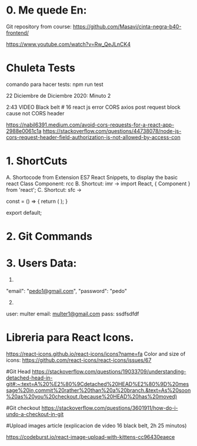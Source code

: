 # 0. Me quede En:

Git repository from course:
https://github.com/Masavi/cinta-negra-b40-frontend/


https://www.youtube.com/watch?v=Rw_QeJLnCK4

# Chuleta Tests
comando para hacer tests: npm run test


22 Diciembre de Diciembre 2020: 
Minuto 2

2:43 VIDEO Black belt # 16
react js error CORS axios post request block cause not CORS header

https://nabil6391.medium.com/avoid-cors-requests-for-a-react-app-2988e0061c1a
https://stackoverflow.com/questions/44738078/node-js-cors-request-header-field-authorization-is-not-allowed-by-access-con


# 1. ShortCuts

A. Shortocode from Extension ES7 React Snippets, to display the basic react Class Component: rcc
B. Shortcut: imr  -> import React, { Component } from 'react'; 
C. Shortcut: sfc ->

const  = () => {
    return (  );
}
 
export default;


# 2. Git Commands


# 3. Users Data:

1.
 "email": "pedo1@gmail.com",
    "password": "pedo"

2.
user: multer
email: multer1@gmail.com
pass: ssdfsdfdf

# Libreria para React Icons.

https://react-icons.github.io/react-icons/icons?name=fa
Color and size of icons: https://github.com/react-icons/react-icons/issues/67

#Git Head
https://stackoverflow.com/questions/19033709/understanding-detached-head-in-git#:~:text=A%20%E2%80%9Cdetached%20HEAD%E2%80%9D%20message%20in,commit%20rather%20than%20a%20branch.&text=As%20soon%20as%20you%20checkout,(because%20HEAD%20has%20moved)

#Git checkout
https://stackoverflow.com/questions/3601911/how-do-i-undo-a-checkout-in-git

#Upload images article  (explicacion de video 16 black belt, 2h 25 minutos)

https://codeburst.io/react-image-upload-with-kittens-cc96430eaece
